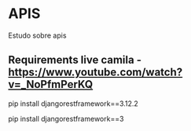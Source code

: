 # APIS
Estudo sobre apis

 ## Requirements live camila - https://www.youtube.com/watch?v=_NoPfmPerKQ
pip install djangorestframework==3.12.2    

pip install djangorestframework==3
